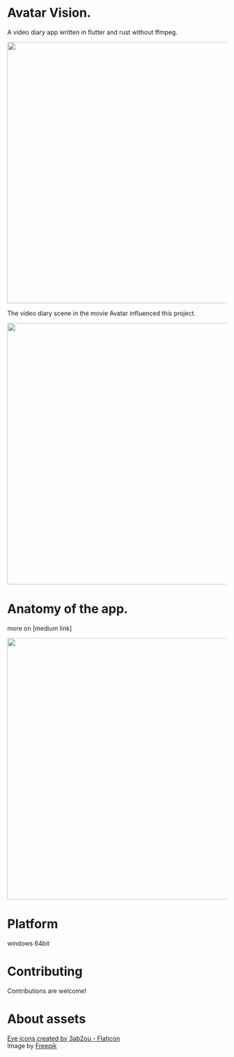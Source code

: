 
# Avatar Vision.

A video diary app written in flutter and rust without ffmpeg.

<img src="https://github.com/hanguk0726/nemo_public/blob/main/assets/avatar_vision_demo.gif" width="600">

The video diary scene in the movie Avatar influenced this project.

<img src="https://drive.google.com/uc?export=view&id=11ktL4BpFbSuMIi2z2tqioAXa-1UvOwjE" width="600">


# Anatomy of the app.

more on [medium link]

<img src="https://drive.google.com/uc?export=view&id=1kvv4FtpCmefvvXfFM6YdIhHqAgVGwjDV" width="600">

# Platform

windows 64bit

# Contributing

Contributions are welcome!

# About assets

<a href="https://www.flaticon.com/free-icons/eye" title="eye icons">Eye icons created by 3ab2ou - Flaticon</a>
<br/>
Image by <a href="https://www.freepik.com/free-photo/portrait-smiley-woman-waving_12501660.htm#page=17&query=video%20meeting&position=9&from_view=keyword&track=ais">Freepik</a>
